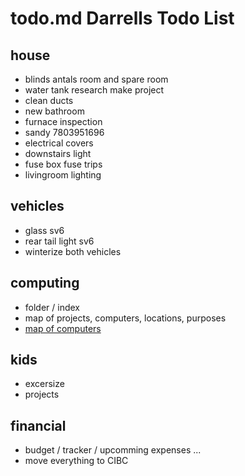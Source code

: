 # todo.md Darrells Todo List
	
## house

- blinds antals room and spare room
- water tank research make project
- clean ducts
- new bathroom
- furnace inspection
- sandy 7803951696
- electrical covers
- downstairs light
- fuse box fuse trips
- livingroom lighting

## vehicles

- glass sv6
- rear tail light sv6
- winterize both vehicles

## computing

- folder / index	
- map of projects, computers, locations, purposes	
- [map of computers](computers.html)

## kids

- excersize
- projects	

## financial

- budget / tracker / upcomming expenses ...
- move everything to CIBC

